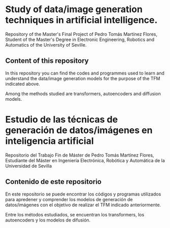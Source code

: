 # Study of data/image generation techniques in artificial intelligence.

Repository of the Master's Final Project of Pedro Tomás Martínez Flores, Student of the Master's Degree in Electronic Engineering, Robotics and Automatics of the University of Seville.

## Content of this repository

In this repository you can find the codes and programmes used to learn and understand the data/image generation models for the purpose of the TFM indicated above.

Among the methods studied are transformers, autoencoders and diffusion models.


# Estudio de las técnicas de generación de datos/imágenes en inteligencia artificial

Repositorio del Trabajo Fin de Máster de Pedro Tomás Martínez Flores, Estudiante del Máster en Ingeniería Electrónica, Robótica y Automática de la Universidad de Sevilla

## Contenido de este repositorio

En este repositorio se puede encontrar los códigos y programas utilizados para apredener y comprender los modelos de generación de datos/imágenes con el objetivo de realizar el TFM indicado anteriormente.

Entre los métodos estudiados, se encuentran los transformers, los autoencoders y los modelos de difusión.
